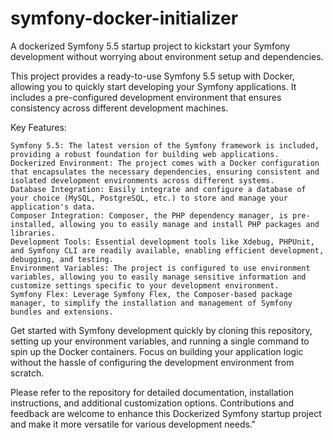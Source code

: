 # symfony-docker-initializer
A dockerized Symfony 5.5 startup project to kickstart your Symfony development without worrying about environment setup and dependencies.

This project provides a ready-to-use Symfony 5.5 setup with Docker, allowing you to quickly start developing your Symfony applications. It includes a pre-configured development environment that ensures consistency across different development machines.

Key Features:

    Symfony 5.5: The latest version of the Symfony framework is included, providing a robust foundation for building web applications.
    Dockerized Environment: The project comes with a Docker configuration that encapsulates the necessary dependencies, ensuring consistent and isolated development environments across different systems.
    Database Integration: Easily integrate and configure a database of your choice (MySQL, PostgreSQL, etc.) to store and manage your application's data.
    Composer Integration: Composer, the PHP dependency manager, is pre-installed, allowing you to easily manage and install PHP packages and libraries.
    Development Tools: Essential development tools like Xdebug, PHPUnit, and Symfony CLI are readily available, enabling efficient development, debugging, and testing.
    Environment Variables: The project is configured to use environment variables, allowing you to easily manage sensitive information and customize settings specific to your development environment.
    Symfony Flex: Leverage Symfony Flex, the Composer-based package manager, to simplify the installation and management of Symfony bundles and extensions.

Get started with Symfony development quickly by cloning this repository, setting up your environment variables, and running a single command to spin up the Docker containers. Focus on building your application logic without the hassle of configuring the development environment from scratch.

Please refer to the repository for detailed documentation, installation instructions, and additional customization options. Contributions and feedback are welcome to enhance this Dockerized Symfony startup project and make it more versatile for various development needs."
